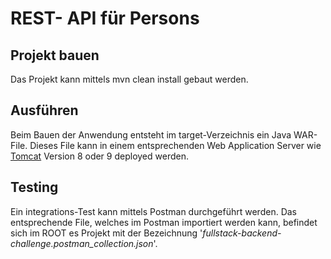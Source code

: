 # REST- API für Persons
## Projekt bauen
Das Projekt kann mittels mvn clean install gebaut werden.
## Ausführen
Beim Bauen der Anwendung entsteht im target-Verzeichnis ein Java WAR-File. Dieses File kann in einem entsprechenden Web Application Server wie [Tomcat](https://tomcat.apache.org/) Version 8 oder 9 deployed werden.
## Testing
Ein integrations-Test kann mittels Postman durchgeführt werden. Das entsprechende File, welches im Postman importiert werden kann, befindet sich im ROOT es Projekt mit der Bezeichnung '*fullstack-backend-challenge.postman_collection.json*'.